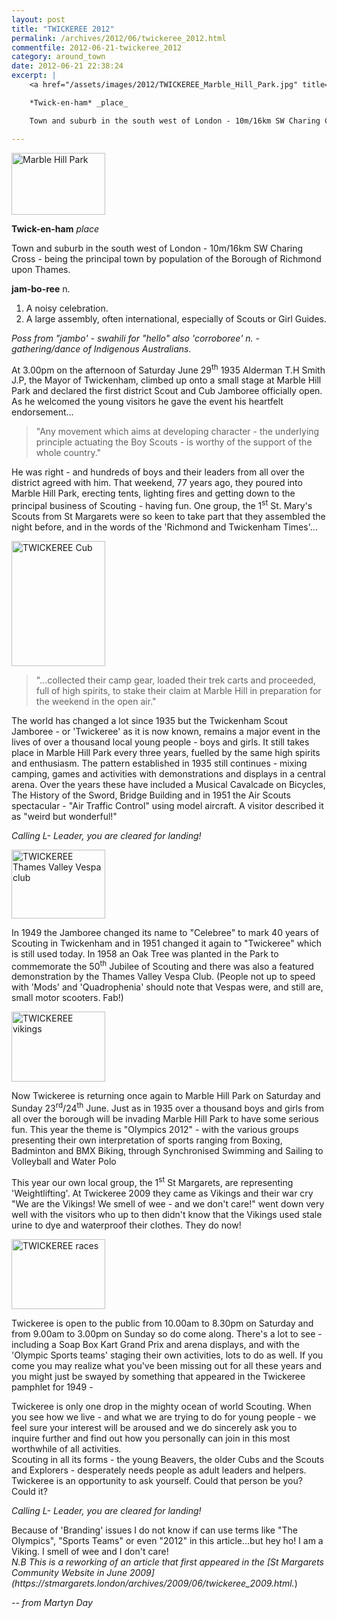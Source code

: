 ```yaml
---
layout: post
title: "TWICKEREE 2012"
permalink: /archives/2012/06/twickeree_2012.html
commentfile: 2012-06-21-twickeree_2012
category: around_town
date: 2012-06-21 22:38:24
excerpt: |
    <a href="/assets/images/2012/TWICKEREE_Marble_Hill_Park.jpg" title="See larger version of - Marble Hill Park"><img src="/assets/images/2012/TWICKEREE_Marble_Hill_Park_thumb.jpg" width="150" height="99" alt="Marble Hill Park" class="photo right" /></a>

    *Twick-en-ham* _place_

    Town and suburb in the south west of London - 10m/16km SW Charing Cross - being the principal town by population of the Borough of Richmond upon Thames.

---
```


<div markdown="1" class="box">
<a href="/assets/images/2012/TWICKEREE_Marble_Hill_Park.jpg" title="See larger version of - Marble Hill Park"><img src="/assets/images/2012/TWICKEREE_Marble_Hill_Park_thumb.jpg" width="150" height="99" alt="Marble Hill Park" class="photo right" /></a>

**Twick-en-ham** *place*

Town and suburb in the south west of London - 10m/16km SW Charing Cross - being the principal town by population of the Borough of Richmond upon Thames.

**jam-bo-ree** n.

1.  A noisy celebration.
2.  A large assembly, often international, especially of Scouts or Girl Guides.

*Poss from "jambo' - swahili for "hello" also 'corroboree' n. - gathering/dance of Indigenous Australians.*

</div>
At 3.00pm on the afternoon of Saturday June 29<sup>th</sup> 1935 Alderman T.H Smith J.P, the Mayor of Twickenham, climbed up onto a small stage at Marble Hill Park and declared the first district Scout and Cub Jamboree officially open. As he welcomed the young visitors he gave the event his heartfelt endorsement...

> "Any movement which aims at developing character - the underlying principle actuating the Boy Scouts - is worthy of the support of the whole country."

He was right - and hundreds of boys and their leaders from all over the district agreed with him. That weekend, 77 years ago, they poured into Marble Hill Park, erecting tents, lighting fires and getting down to the principal business of Scouting - having fun. One group, the 1<sup>st</sup> St. Mary's Scouts from St Margarets were so keen to take part that they assembled the night before, and in the words of the 'Richmond and Twickenham Times'...

<a href="/assets/images/2012/TWICKEREE_P1000118.JPG" title="See larger version of - TWICKEREE Cub"><img src="/assets/images/2012/TWICKEREE_P1000118_thumb.JPG" width="150" height="200" alt="TWICKEREE Cub" class="photo right" /></a>

> "...collected their camp gear, loaded their trek carts and proceeded, full of high spirits, to stake their claim at Marble Hill in preparation for the weekend in the open air."

The world has changed a lot since 1935 but the Twickenham Scout Jamboree - or 'Twickeree' as it is now known, remains a major event in the lives of over a thousand local young people - boys and girls. It still takes place in Marble Hill Park every three years, fuelled by the same high spirits and enthusiasm. The pattern established in 1935 still continues - mixing camping, games and activities with demonstrations and displays in a central arena. Over the years these have included a Musical Cavalcade on Bicycles, The History of the Sword, Bridge Building and in 1951 the Air Scouts spectacular - "Air Traffic Control" using model aircraft. A visitor described it as "weird but wonderful!"

*Calling L- Leader, you are cleared for landing!*

<a href="/assets/images/2012/TWICKEREE_Thames_Valley_Vespa_club.jpg" title="See larger version of - TWICKEREE Thames Valley Vespa club"><img src="/assets/images/2012/TWICKEREE_Thames_Valley_Vespa_club_thumb.jpg" width="150" height="110" alt="TWICKEREE Thames Valley Vespa club" class="photo right" /></a>

In 1949 the Jamboree changed its name to "Celebree" to mark 40 years of Scouting in Twickenham and in 1951 changed it again to "Twickeree" which is still used today. In 1958 an Oak Tree was planted in the Park to commemorate the 50<sup>th</sup> Jubilee of Scouting and there was also a featured demonstration by the Thames Valley Vespa Club. (People not up to speed with 'Mods' and 'Quadrophenia' should note that Vespas were, and still are, small motor scooters. Fab!)

<a href="/assets/images/2012/TWICKEREE_P1000132.JPG" title="See larger version of - TWICKEREE vikings"><img src="/assets/images/2012/TWICKEREE_P1000132_thumb.JPG" width="150" height="112" alt="TWICKEREE vikings" class="photo right" /></a>

Now Twickeree is returning once again to Marble Hill Park on Saturday and Sunday 23<sup>rd</sup>/24<sup>th</sup> June. Just as in 1935 over a thousand boys and girls from all over the borough will be invading Marble Hill Park to have some serious fun. This year the theme is "Olympics 2012" - with the various groups presenting their own interpretation of sports ranging from Boxing, Badminton and BMX Biking, through Synchronised Swimming and Sailing to Volleyball and Water Polo

This year our own local group, the 1<sup>st</sup> St Margarets, are representing 'Weightlifting'. At Twickeree 2009 they came as Vikings and their war cry "We are the Vikings! We smell of wee - and we don't care!" went down very well with the visitors who up to then didn't know that the Vikings used stale urine to dye and waterproof their clothes. They do now!

<a href="/assets/images/2012/TWICKEREE_P1000127.JPG" title="See larger version of - TWICKEREE P1000127"><img src="/assets/images/2012/TWICKEREE_P1000127_thumb.JPG" width="150" height="112" alt="TWICKEREE races" class="photo right" /></a>

Twickeree is open to the public from 10.00am to 8.30pm on Saturday and from 9.00am to 3.00pm on Sunday so do come along. There's a lot to see - including a Soap Box Kart Grand Prix and arena displays, and with the 'Olympic Sports teams' staging their own activities, lots to do as well. If you come you may realize what you've been missing out for all these years and you might just be swayed by something that appeared in the Twickeree pamphlet for 1949 -

<div markdown="1" class="letter">
Twickeree is only one drop in the mighty ocean of world Scouting. When you see how we live - and what we are trying to do for young people - we feel sure your interest will be aroused and we do sincerely ask you to inquire further and find out how you personally can join in this most worthwhile of all activities.

</div>
Scouting in all its forms - the young Beavers, the older Cubs and the Scouts and Explorers - desperately needs people as adult leaders and helpers. Twickeree is an opportunity to ask yourself. Could that person be you? Could it?

*Calling L- Leader, you are cleared for landing!*

<div markdown="1" class="box">
Because of 'Branding' issues I do not know if can use terms like "The Olympics", "Sports Teams" or even "2012" in this article...but hey ho! I am a Viking. I smell of wee and I don't care!

</div>
<em>N.B This is a reworking of an article that first appeared in the [St Margarets Community Website in June 2009](https://stmargarets.london/archives/2009/06/twickeree_2009.html.</em>)

<cite>-- from Martyn Day</cite>
